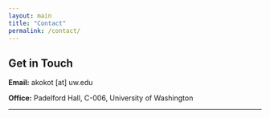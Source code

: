 ```yaml
---
layout: main
title: "Contact"
permalink: /contact/
---
```


<div class="contact-container">
  <div class="contact-box">
    <h2>Get in Touch</h2>
    <p><strong>Email:</strong> akokot [at] uw.edu</p>
    <p><strong>Office:</strong> Padelford Hall, C-006, University of Washington</p>
    <hr/>
  </div>
</div>
